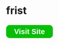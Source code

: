 # frist
## <a href="https://gamegon789.github.io/frist/" class="" style="border: 2px solid #07be07; padding: 5px 20px; text-decoration: none; color: white; background-color: #07be07; border-radius: 10px; font-size: 20px;font-family: sans-serif;">Visit Site</a>
